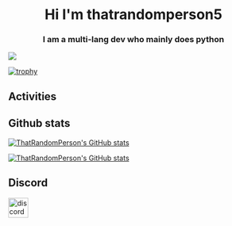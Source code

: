 <h1 align="center">Hi I'm thatrandomperson5</h1>
<h3 align="center">I am a multi-lang dev who mainly does python</h3>


![](https://komarev.com/ghpvc/?username=thatrandomperson5)

[![trophy](https://github-profile-trophy.vercel.app/?username=thatrandomperson5)](https://github.com/ryo-ma/github-profile-trophy)

## Activities

## Github stats

[![ThatRandomPerson's GitHub stats](https://github-readme-stats.vercel.app/api/top-langs?username=thatrandomperson5)](https://github.com/anuraghazra/github-readme-stats)

[![ThatRandomPerson's GitHub stats](https://github-readme-stats.vercel.app/api?username=thatrandomperson5)](https://github.com/anuraghazra/github-readme-stats)

## Discord

<a href="#"><img src="https://md-embed-site.dragonhunter1.repl.co/api/frozen?tg=not%20logged%20in&hash=4644" alt="discord profile" height="40"></a>



